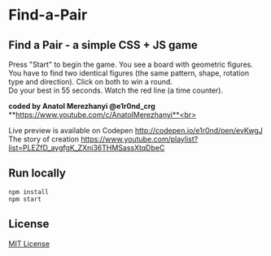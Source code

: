 # Find-a-Pair

## Find a Pair - a simple CSS + JS game

Press "Start" to begin the game. You see a board with geometric figures.<br>
You have to find two identical figures (the same pattern, shape, rotation type and direction). Click on both to win a round.<br>
Do your best in 55 seconds. Watch the red line (a time counter).<br>

**coded by Anatol Merezhanyi @e1r0nd_crg**<br>
**https://www.youtube.com/c/AnatolMerezhanyi**<br>

Live preview is available on Codepen http://codepen.io/e1r0nd/pen/evKwgJ<br>
The story of creation https://www.youtube.com/playlist?list=PLEZfD_aygfgK_ZXni36THMSassXtqDbeC

## Run locally
```
npm install
npm start
```

## License
[MIT License](LICENSE.md)
